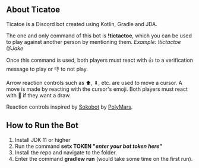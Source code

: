 ## About Ticatoe

Ticatoe is a Discord bot created using Kotlin, Gradle and JDA.

The one and only command of this bot is **!tictactoe**, which you can be used to play against another person by mentioning them.
*Example: !tictactoe @Jake*

Once this command is used, both players must react with 👍 to a verification message to play or 👎 to not play.

Arrow reaction controls such as ⬆, ⬇, etc. are used to move a cursor. A move is made by reacting with the cursor's emoji. Both players must react with 🤝 if they want a draw.

Reaction controls inspired by [Sokobot](https://github.com/PolyMarsDev/Sokobot) by [PolyMars](https://github.com/PolyMarsDev).


## How to Run the Bot

1. Install JDK 11 or higher
2. Run the command **setx TOKEN "*enter your bot token here*"**
3. Install the repo and navigate to the folder.
4. Enter the command **gradlew run** (would take some time on the first run).
